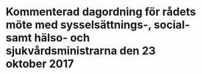 # Kommenterad dagordning för rådets möte med sysselsättnings-, social- samt hälso- och sjukvårdsministrarna den 23 oktober 2017


